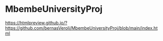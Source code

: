 # MbembeUniversityProj
https://htmlpreview.github.io/?https://github.com/bernasVeroli/MbembeUniversityProj/blob/main/index.html
